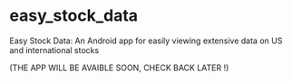 # easy_stock_data
Easy Stock Data: An Android app for easily viewing extensive data on US and international stocks

(THE APP WILL BE AVAIBLE SOON, CHECK BACK LATER !)
